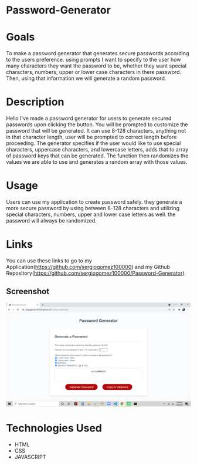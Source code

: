 # Password-Generator

# Goals
To make a password generator that generates secure passwords according to the users preference. using prompts I want to specify to the user how many characters they want the password to be, whether they want special characters, numbers, upper or lower case characters in there password. Then, using that information we will generate a random password.

# Description
Hello I've made a password generator for users to generate secured passwords upon clicking the button. You will be prompted to customize the password that will be generated. It can use 8-128 characters, anything not in that character length, user will be prompted to correct length before proceeding. The generator specifies if the user would like to use special characters, uppercase characters, and lowercase letters, adds that to array of password keys that can be generated. The function then randomizes the values we are able to use and generates a random array with those values. 

# Usage
Users can use my application to create password safely. they generate a more secure password by using between 8-128 characters and utilizing special characters, numbers, upper and lower case letters as well. the password will always be randomized.

# Links
You can use these links to go to my Application(https://github.com/sergiogomez100000) and my Github Repository(https://github.com/sergiogomez100000/Password-Generator).

## Screenshot
<img src="assets\images\Password-Generator.png">

# Technologies Used
- HTML
- CSS
- JAVASCRIPT